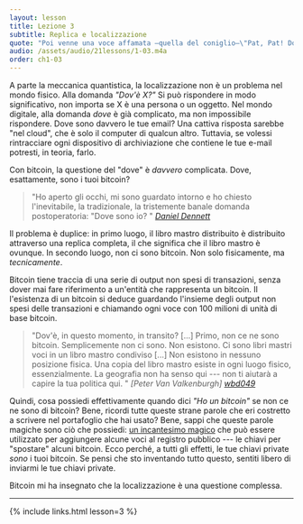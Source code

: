 ```yaml
---
layout: lesson
title: Lezione 3
subtitle: Replica e localizzazione
quote: "Poi venne una voce affamata —quella del coniglio—\"Pat, Pat! Dove sei?\""
audio: /assets/audio/21lessons/1-03.m4a
order: ch1-03
---
```


A parte la meccanica quantistica, la localizzazione non è un problema nel mondo fisico.
Alla domanda *"Dov'è X?"* Si può rispondere in modo significativo, non 
importa se X è una persona o un oggetto. Nel mondo digitale, alla domanda
*dove* è già complicato, ma non impossibile rispondere. Dove
sono davvero le tue email? Una cattiva risposta sarebbe "nel cloud", che è
solo il computer di qualcun altro. Tuttavia, se volessi rintracciare ogni 
dispositivo di archiviazione che contiene le tue e-mail potresti, in teoria, farlo.

Con bitcoin, la questione del "dove" è *davvero* complicata. Dove,
esattamente, sono i tuoi bitcoin?

> "Ho aperto gli occhi, mi sono guardato intorno e ho chiesto l'inevitabile, la tradizionale, 
la tristemente banale domanda postoperatoria: "Dove
> sono io? "
> <cite> [Daniel Dennett] </cite>

Il problema è duplice: in primo luogo, il libro mastro distribuito è distribuito attraverso una
replica completa, il che significa che il libro mastro è ovunque. In secondo luogo, non ci sono
bitcoin. Non solo fisicamente, ma *tecnicamente*.

Bitcoin tiene traccia di una serie di output non spesi di transazioni, senza
dover mai fare riferimento a un'entità che rappresenta un bitcoin. Il
l'esistenza di un bitcoin si deduce guardando l'insieme degli output non spesi
delle transazioni e chiamando ogni voce con 100 milioni di unità di base bitcoin.

> "Dov'è, in questo momento, in transito? [...] Primo, non ce ne sono
> bitcoin. Semplicemente non ci sono. Non esistono. Ci sono libri mastri
> voci in un libro mastro condiviso [...] Non esistono in nessuno
> posizione fisica. Una copia del libro mastro esiste in ogni luogo fisico,
> essenzialmente. La geografia non ha senso qui --- non ti
> aiutarà a capire la tua politica qui. "
> <cite> [Peter Van Valkenburgh] [wbd049] </cite>

Quindi, cosa possiedi effettivamente quando dici *"Ho un bitcoin"* se 
non ce ne sono di bitcoin? Bene, ricordi tutte queste strane parole che eri
costretto a scrivere nel portafoglio che hai usato? Bene, sappi che queste parole magiche
sono ciò che possiedi: [un incantesimo magico][a magic spell] che può essere utilizzato per aggiungere alcune voci
al registro pubblico --- le chiavi per "spostare" alcuni bitcoin. Ecco perché,
a tutti gli effetti, le tue chiavi private *sono* i tuoi bitcoin. Se
pensi che sto inventando tutto questo, sentiti libero di inviarmi le tue chiavi
private.

Bitcoin mi ha insegnato che la localizzazione è una questione complessa.


---

{% include links.html lesson=3 %}

<!-- Through the Looking-Glass -->
[a magic spell]: https://dergigi.com/2018/08/17/the-magic-dust-of-cryptography/

<!-- Down the Rabbit Hole -->
[Daniel Dennett]: https://www.lehigh.edu/~mhb0/Dennett-WhereAmI.pdf
[1st Amendment]: https://en.wikipedia.org/wiki/First_Amendment_to_the_United_States_Constitution
[wbd049]: https://www.whatbitcoindid.com/podcast/coin-centers-peter-van-valkenburg-on-preserving-the-freedom-to-innovate-with-public-blockchains

<!-- Wikipedia -->
[alice]: https://en.wikipedia.org/wiki/Alice%27s_Adventures_in_Wonderland
[carroll]: https://en.wikipedia.org/wiki/Lewis_Carroll
